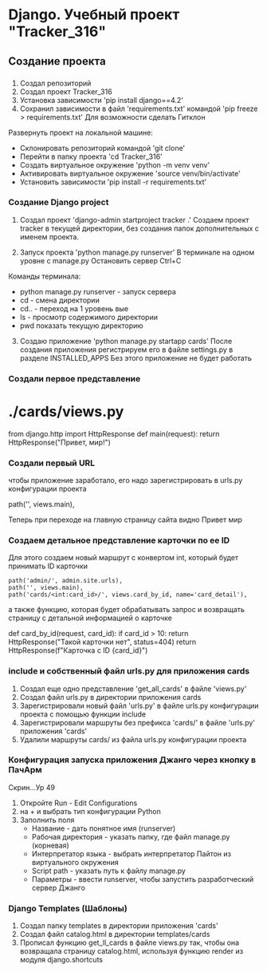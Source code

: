 # Django. Учебный проект "Tracker_316"
## Создание проекта
### 
1. Создал репозиторий
2. Создал проект Tracker_316
3. Установка зависимости 'pip install django==4.2'
4. Сохранил зависимости в файл 'requirements.txt' командой 'pip freeze > requirements.txt' Для возможности сделать Гитклон

Развернуть проект на локальной машине:
- Склонировать репозиторий командой 'git clone'
- Перейти в папку проекта 'cd Tracker_316'
- Создать виртуальное окружение 'python -m venv venv'
- Активировать виртуальное окружение 'source venv/bin/activate'
- Установить зависимости 'pip install -r requirements.txt'

### Создание Django project
1. Создал проект 'django-admin startproject tracker .'
Создаем проект tracker в текущей директории, без создания папок дополнительных с именем проекта.

2. Запуск проекта 'python manage.py runserver' В терминале на одном уровне с manage.py  Остановить сервер Ctrl+C

Команды терминала:
- python manage.py runserver - запуск сервера
- cd - смена директории
- cd.. - переход на 1 уровень вые
- ls - просмотр содержимого директории
- pwd показать текущую директорию

3. Создаю приложение 'python manage.py startapp cards'
После создания приложения регистрируем его в файле settings.py в разделе INSTALLED_APPS
Без этого приложение не будет работать

### Создали первое представление 
# ./cards/views.py
from django.http import HttpResponse
def main(request):
    return HttpResponse("Привет, мир!")
### Создали первый URL 
чтобы приложение заработало, его надо зарегистрировать в urls.py конфигурации проекта

path('', views.main),

Теперь при переходе на главную страницу сайта видно Привет мир

### Создаем детальное представление карточки по ее ID
Для этого создаем новый маршрут с конвертом int, который будет принимать ID карточки

    path('admin/', admin.site.urls),
    path('', views.main),
    path('cards/<int:card_id>/', views.card_by_id, name='card_detail'),

а также функцию, которая будет обрабатывать запрос и возвращать страницу с детальной информацией о карточке

def card_by_id(request, card_id):
    if card_id > 10:
        return HttpResponse("Такой карточки нет", status=404)
    return HttpResponse(f"Карточка с ID {card_id}")

### include и собственный файл urls.py для приложения cards
1. Создал еще одно представление 'get_all_cards' в файле 'views.py'
2. Создал файл urls.py в директории приложения cards
3. Зарегистрировали новый файл 'urls.py' в файле urls.py конфигурации проекта с помощью функции include
4. Зарегистрировали маршруты без префикса 'cards/' в файле 'urls.py' приложения 'cards'
5. Удалили маршруты cards/ из файла urls.py конфигурации проекта

### Конфигурация запуска приложения Джанго через кнопку в ПачАрм
 Скрин...Ур 49
1. Откройте Run - Edit Configurations
2. на + и выбрать тип конфигурации Python
3. Заполнить поля
   - Название - дать понятное имя (runserver)
   - Рабочая директория - указать папку, где файл manage.py (корневая)
   - Интерпретатор языка - выбрать интерпретатор Пайтон из виртуального окружения
   - Script path - указать путь к файлу manage.py
   - Параметры - ввести runserver, чтобы запустить разработческий сервер Джанго

### Django Templates (Шаблоны)
1. Создал папку templates в директории приложения 'cards'
2. Создал файл catalog.html в директории templates/cards
3. Прописал функцию get_ll_cards в файле views.py так, чтобы она возвращала страницу catalog.html, используя функцию render из модуля django.shortcuts